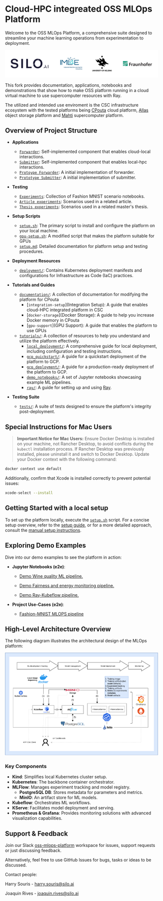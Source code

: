 # Cloud-HPC integreated OSS MLOps Platform

Welcome to the OSS MLOps Platform, a comprehensive suite designed to streamline your machine learning operations from experimentation to deployment. 

![logos.png](resources/img/logos.png)

This fork provides documentation, applications, notebooks and demonstrations that show how to make OSS platform running in a cloud virtual machine to use supercomputer resources with Ray. 

The utilized and intended use enviroment is the CSC infrastructure ecosystem with the tested platforms being [CPouta](https://docs.csc.fi/cloud/pouta/) cloud platform, [Allas](https://docs.csc.fi/data/Allas/) object storage platform and [Mahti](https://docs.csc.fi/computing/) supercomputer platform.

## Overview of Project Structure

- **Applications**
  - [`Forwarder`](applications/article/forwarder): Self-implemented component that enables cloud-local interactions.
  - [`Submitter`](applications/article/submitter): Self-implemented component that enables local-hpc interactions.
  - [`Protoype Forwarder`](applications/thesis/porter): A initial implementation of forwarder.
  - [`Prototype Submitter`](applications/thesis/porter): A initial implementation of submitter.
  
- **Testing**
  - [`Experiments`](experiments): Collection of Fashion MNIST scenario notebooks.
  - [`Article experiments`](experiments/article): Scenarios used in a related article.
  - [`Thesis experiments`](experiments/thesis): Scenarios used in a related master's thesis.
  
- **Setup Scripts**
  - [`setup.sh`](setup.sh): The primary script to install and configure the platform on your local machine.
  - [`gpu-setup.sh`](gpu-setup.sh): A modified script that makes the platform suitable for GPUs
  - [`setup.md`](setup.md): Detailed documentation for platform setup and testing procedures.

- **Deployment Resources**
  - [`deployment/`](deployment): Contains Kubernetes deployment manifests and configurations for Infrastructure as Code (IaC) practices.

- **Tutorials and Guides**
  - [`documentation/`](documentation): A collection of documentation for modifying the platform for CPouta
    - [`integration-setup`](Integration Setup): A guide that enables cloud-HPC integrated platform in CSC
    - [`docker-storage`](Docker Storage): A guide to help you increase Docker memory in CPouta
    - [`gpu-support`](GPU Support): A guide that enables the platform to use GPUs
  - [`tutorials/`](tutorials): A collection of resources to help you understand and utilize the platform effectively.
    - [`local_deployment/`](tutorials/local_deployment): A comprehensive guide for local deployment, including configuration and testing instructions.
    - [`gcp_quickstart/`](tutorials/gcp_quickstart): A guide for a quickstart deployment of the platform to GCP.
    - [`gcp_deployment/`](tutorials/gcp_deployment): A guide for a production-ready deployment of the platform to GCP.
    - [`demo_notebooks/`](tutorials/demo_notebooks): A set of Jupyter notebooks showcasing example ML pipelines.
    - [`ray/`](tutorials/ray): A guide for setting up and using [Ray](https://docs.ray.io/en/latest/index.html).

- **Testing Suite**
  - [`tests/`](tests): A suite of tests designed to ensure the platform's integrity post-deployment.


## Special Instructions for Mac Users

> **Important Notice for Mac Users:** Ensure Docker Desktop is installed on your machine, not Rancher Desktop, to avoid conflicts during the `kubectl` installation process.
If Rancher Desktop was previously installed, please uninstall it and switch to Docker Desktop. Update your Docker context with the following command:

```bash
docker context use default
```

Additionally, confirm that Xcode is installed correctly to prevent potential issues:

```bash
xcode-select --install
```

## Getting Started with a local setup

To set up the platform locally, execute the [`setup.sh`](setup.sh) script. For a concise setup overview, refer to the [setup guide](setup.md), or for a more detailed approach, consult the [manual setup instructions](tutorials/local_deployment).

## Exploring Demo Examples

Dive into our demo examples to see the platform in action:

- **Jupyter Notebooks (e2e)**:

  - [Demo Wine quality ML pipeline.](tutorials/demo_notebooks/demo_pipeline)

  - [Demo Fairness and energy monitoring pipeline.](tutorials/demo_notebooks/demo_fairness_and_energy_monitoring)
  
  - [Demo Ray-Kubeflow pipeline.](tutorials/ray/notebooks/ray_kubeflow.ipynb)


- **Project Use-Cases (e2e)**:

  - [Fashion-MNIST MLOPS pipeline](https://github.com/OSS-MLOPS-PLATFORM/demo-fmnist-mlops-pipeline)

## High-Level Architecture Overview

The following diagram illustrates the architectural design of the MLOps platform:

![MLOps Platform Architecture](resources/img/mlops-platform-diagram.png)

### Key Components

- **Kind**: Simplifies local Kubernetes cluster setup.
- **Kubernetes**: The backbone container orchestrator.
- **MLFlow**: Manages experiment tracking and model registry.
  - **PostgreSQL DB**: Stores metadata for parameters and metrics.
  - **MinIO**: An artifact store for ML models.
- **Kubeflow**: Orchestrates ML workflows.
- **KServe**: Facilitates model deployment and serving.
- **Prometheus & Grafana**: Provides monitoring solutions with advanced visualization capabilities.

## Support & Feedback

Join our Slack [oss-mlops-platform](https://join.slack.com/t/oss-mlops-platform/shared_invite/zt-28m00bllw-0zl2cuKILh6oa2dIwDN_DQ)
workspace for issues, support requests or just discussing feedback.

Alternatively, feel free to use GitHub Issues for bugs, tasks or ideas to be discussed.

Contact people:

Harry Souris - harry.souris@silo.ai

Joaquin Rives - joaquin.rives@silo.ai

